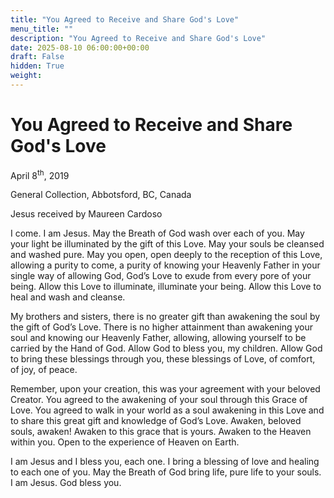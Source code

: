 ```yaml
---
title: "You Agreed to Receive and Share God's Love"
menu_title: ""
description: "You Agreed to Receive and Share God's Love"
date: 2025-08-10 06:00:00+00:00
draft: False
hidden: True
weight:
---
```

# You Agreed to Receive and Share God's Love

April 8<sup>th</sup>, 2019

General Collection, Abbotsford, BC, Canada

Jesus received by Maureen Cardoso

I come. I am Jesus. May the Breath of God wash over each of you. May your light be illuminated by the gift of this Love. May your souls be cleansed and washed pure. May you open, open deeply to the reception of this Love, allowing a purity to come, a purity of knowing your Heavenly Father in your single way of allowing God, God’s Love to exude from every pore of your being. Allow this Love to illuminate, illuminate your being. Allow this Love to heal and wash and cleanse.

My brothers and sisters, there is no greater gift than awakening the soul by the gift of God’s Love. There is no higher attainment than awakening your soul and knowing our Heavenly Father, allowing, allowing yourself to be carried by the Hand of God. Allow God to bless you, my children. Allow God to bring these blessings through you, these blessings of Love, of comfort, of joy, of peace.

Remember, upon your creation, this was your agreement with your beloved Creator. You agreed to the awakening of your soul through this Grace of Love. You agreed to walk in your world as a soul awakening in this Love and to share this great gift and knowledge of God’s Love. Awaken, beloved souls, awaken! Awaken to this grace that is yours. Awaken to the Heaven within you. Open to the experience of Heaven on Earth.

I am Jesus and I bless you, each one. I bring a blessing of love and healing to each one of you. May the Breath of God bring life, pure life to your souls. I am Jesus. God bless you.
